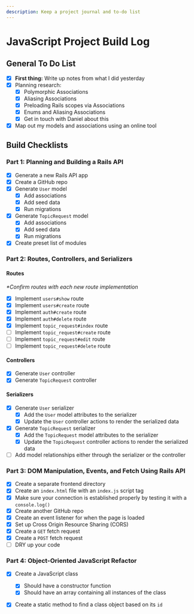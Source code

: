 ```yaml
---
description: Keep a project journal and to-do list
---
```


# JavaScript Project Build Log

## General To Do List

* [x] **First thing:** Write up notes from what I did yesterday
* [x] Planning research:
  * [x] Polymorphic Associations
  * [x] Aliasing Associations
  * [x] Preloading Rails scopes via Associations
  * [x] Enums and Aliasing Associations
  * [x] Get in touch with Daniel about this
* [x] Map out my models and associations using an online tool

## Build Checklists

### Part 1: Planning and Building a Rails API

* [x] Generate a new Rails API app
* [x] Create a GitHub repo
* [x] Generate `User` model
  * [x] Add associations
  * [x] Add seed data
  * [x] Run migrations
* [x] Generate `TopicRequest` model
  * [x] Add associations
  * [x] Add seed data
  * [x] Run migrations
* [x] Create preset list of modules

### Part 2: Routes, Controllers, and Serializers

#### Routes

_\*Confirm routes with each new route implementation_

* [x] Implement `users#show` route
* [x] Implement `users#create` route
* [x] Implement `auth#create` route
* [x] Implement `auth#delete` route
* [x] Implement `topic_request#index` route
* [ ] Implement `topic_request#create` route
* [ ] Implement `topic_request#edit` route
* [ ] Implement `topic_request#delete` route

#### Controllers

* [x] Generate `User` controller
* [x] Generate `TopicRequest` controller

#### Serializers

* [x] Generate `User` serializer
  * [x] Add the `User` model attributes to the serializer
  * [x] Update the `User` controller actions to render the serialized data
* [x] Generate `TopicRequest` serializer
  * [x] Add the `TopicRequest` model attributes to the serializer
  * [x] Update the `TopicRequest` controller actions to render the serialized data
* [ ] Add model relationships either through the serializer or the controller

### Part 3: DOM Manipulation, Events, and Fetch Using Rails API

* [x] Create a separate frontend directory
* [x] Create an `index.html` file with an `index.js` script tag
* [x] Make sure your connection is established properly by testing it with a `console.log()`
* [x] Create another GitHub repo
* [x] Create an event listener for when the page is loaded
* [x] Set up Cross Origin Resource Sharing \(CORS\)
* [x] Create a `GET` fetch request
* [x] Create a `POST` fetch request
* [ ] DRY up your code

### Part 4: Object-Oriented JavaScript Refactor

* [x] Create a JavaScript class
  * [x] Should have a constructor function
  * [x] Should have an array containing all instances of the class
* [x] Create a static method to find a class object based on its `id`

